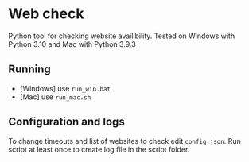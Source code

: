 # Web check

Python tool for checking website availibility.
Tested on Windows with Python 3.10 and Mac with Python 3.9.3

## Running

* [Windows] use `run_win.bat`
* [Mac] use `run_mac.sh`

## Configuration and logs

To change timeouts and list of websites to check edit `config.json`.
Run script at least once to create log file in the script folder.
